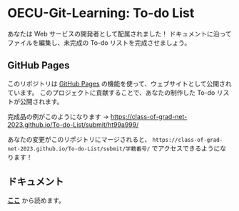 # OECU-Git-Learning: To-do List

あなたは Web サービスの開発者として配属されました！
ドキュメントに沿ってファイルを編集し、未完成の To-do リストを完成させましょう。

## GitHub Pages

このリポジトリは
[GitHub Pages](https://docs.github.com/ja/pages)
の機能を使って、ウェブサイトとして公開されています。
このプロジェクトに貢献することで、あなたの制作した To-do リストが公開されます。

完成品の例がこのようになります
→ <https://class-of-grad-net-2023.github.io/To-do-List/submit/ht99a999/>

あなたの変更がこのリポジトリにマージされると、
`https://class-of-grad-net-2023.github.io/To-do-List/submit/学籍番号/`
でアクセスできるようになります！

## ドキュメント

[**ここ**](exercise.md) から読めます。
